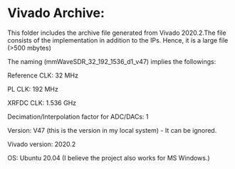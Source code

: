 # Vivado Archive:
This folder includes the archive file generated from Vivado 2020.2.The file consists of the implementation in addition to the IPs. Hence, it is a large file (>500 mbytes)

The naming (mmWaveSDR_32_192_1536_d1_v47) implies the followings:

Reference CLK: 32 MHz

PL CLK: 192 MHz

XRFDC CLK: 1.536 GHz

Decimation/Interpolation factor for ADC/DACs: 1

Version: V47 (this is the version in my local system) - It can be ignored.

Vivado version: 2020.2

OS: Ubuntu 20.04 (I believe the project also works for MS Windows.)
